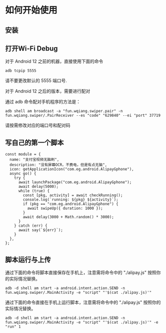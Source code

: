 # 如何开始使用

## 安装

## 打开Wi-Fi Debug

对于 Android 12 之前的机器，直接使用下面的命令

```shell
adb tcpip 5555
```

请不要更改默认的 5555 端口号.

对于 Android 12 之后的版本，需要进行配对

通过 adb 命令配对手机程序的方法是：

```shell
adb shell am broadcast -a "fun.wqiang.swiper.pair" -n fun.wqiang.swiper/.PairReceiver --es "code" "629840" --ei "port" 37719
```

请按需修改对应的端口号和配对码

## 写自己的第一个脚本

```JS
const module = {
  name: "支付宝视频无脑刷",
  description: "没有屏幕OCR，不费电，但是有点无脑",
  icon: getApplicationIcon("com.eg.android.AlipayGphone"),
  async go() {
    try {
      await launchPackage("com.eg.android.AlipayGphone");
      await delay(5000);
      while (true) {
        const [pkg, activity] = await checkRunning();
        console.log(`running: ${pkg} ${activity}`);
        if (pkg == "com.eg.android.AlipayGphone") {
          await swipeUp({ duration: 1000 });
        }
        await delay(3000 + Math.random() * 3000);
      }
    } catch (err) {
      await say(`${err}`);
    }
  },
};
```

## 脚本运行与上传

通过下面的命令将脚本直接保存在手机上，注意需将命令中的 "./alipay.js" 按照你的实际情况替换。

```shell
adb -d shell am start -a android.intent.action.SEND -n fun.wqiang.swiper/.MainActivity -e "script" "'$(cat ./alipay.js)'"
```

通过下面的命令直接在手机上运行脚本，注意需将命令中的 "./alipay.js" 按照你的实际情况替换。

```shell
adb -d shell am start -a android.intent.action.SEND -n fun.wqiang.swiper/.MainActivity -e "script" "'$(cat ./alipay.js)'" -e "run" 1
```
